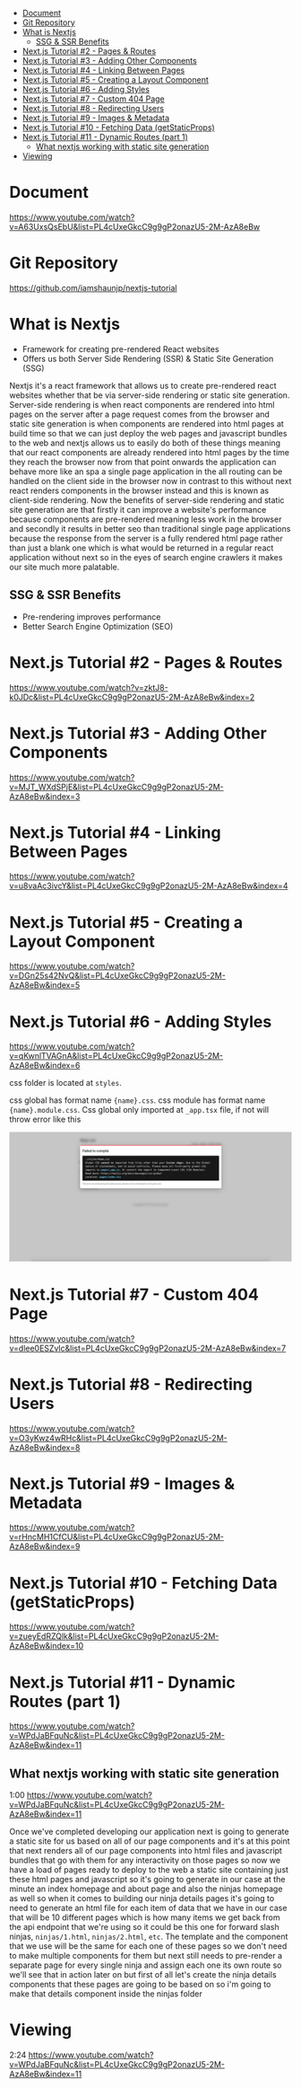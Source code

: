 - [Document](#document)
- [Git Repository](#git-repository)
- [What is Nextjs](#what-is-nextjs)
  - [SSG & SSR Benefits](#ssg--ssr-benefits)
- [Next.js Tutorial #2 - Pages & Routes](#nextjs-tutorial-2---pages--routes)
- [Next.js Tutorial #3 - Adding Other Components](#nextjs-tutorial-3---adding-other-components)
- [Next.js Tutorial #4 - Linking Between Pages](#nextjs-tutorial-4---linking-between-pages)
- [Next.js Tutorial #5 - Creating a Layout Component](#nextjs-tutorial-5---creating-a-layout-component)
- [Next.js Tutorial #6 - Adding Styles](#nextjs-tutorial-6---adding-styles)
- [Next.js Tutorial #7 - Custom 404 Page](#nextjs-tutorial-7---custom-404-page)
- [Next.js Tutorial #8 - Redirecting Users](#nextjs-tutorial-8---redirecting-users)
- [Next.js Tutorial #9 - Images & Metadata](#nextjs-tutorial-9---images--metadata)
- [Next.js Tutorial #10 - Fetching Data (getStaticProps)](#nextjs-tutorial-10---fetching-data-getstaticprops)
- [Next.js Tutorial #11 - Dynamic Routes (part 1)](#nextjs-tutorial-11---dynamic-routes-part-1)
  - [What nextjs working with static site generation](#what-nextjs-working-with-static-site-generation)
- [Viewing](#viewing)
  
# Document
https://www.youtube.com/watch?v=A63UxsQsEbU&list=PL4cUxeGkcC9g9gP2onazU5-2M-AzA8eBw

# Git Repository
https://github.com/iamshaunjp/nextjs-tutorial

# What is Nextjs
- Framework for creating pre-rendered React websites
- Offers us both Server Side Rendering (SSR) & Static Site Generation (SSG)

Nextjs it's a react framework that allows us to create pre-rendered react websites whether that be via server-side rendering or static site generation. Server-side rendering is when react components are rendered into html pages on the server after a page request comes from the browser and static site generation is when components are rendered into html pages at build time so that we can just deploy the web pages and javascript bundles to the web and nextjs allows us to easily do both of these things meaning that our react components are already rendered into html pages by the time they reach the browser now from that point onwards the application can behave more like an spa a single page application in the all routing can be handled on the client side in the browser now in contrast to this without next react renders components in the browser instead and this is known as client-side rendering. Now the benefits of server-side rendering and static site generation are that firstly it can improve a website's performance because components are pre-rendered meaning less work in the browser and secondly it results in better seo than traditional single page applications because the response from the server is a fully rendered html page rather than just a blank one which is what would be returned in a regular react application without next so in the eyes of search engine crawlers it makes our site much more palatable.

## SSG & SSR Benefits
- Pre-rendering improves performance
- Better Search Engine Optimization (SEO)

# Next.js Tutorial #2 - Pages & Routes
https://www.youtube.com/watch?v=zktJ8-k0JDc&list=PL4cUxeGkcC9g9gP2onazU5-2M-AzA8eBw&index=2

# Next.js Tutorial #3 - Adding Other Components
https://www.youtube.com/watch?v=MJT_WXdSPjE&list=PL4cUxeGkcC9g9gP2onazU5-2M-AzA8eBw&index=3

# Next.js Tutorial #4 - Linking Between Pages
https://www.youtube.com/watch?v=u8vaAc3ivcY&list=PL4cUxeGkcC9g9gP2onazU5-2M-AzA8eBw&index=4

# Next.js Tutorial #5 - Creating a Layout Component
https://www.youtube.com/watch?v=DGn25s42NvQ&list=PL4cUxeGkcC9g9gP2onazU5-2M-AzA8eBw&index=5

# Next.js Tutorial #6 - Adding Styles
https://www.youtube.com/watch?v=qKwnlTVAGnA&list=PL4cUxeGkcC9g9gP2onazU5-2M-AzA8eBw&index=6

css folder is located at `styles`.

css global has format name `{name}.css`. css module has format name `{name}.module.css`. Css global only imported at `_app.tsx` file, if not will throw error like this

![global css](../images_document/global-css-error.png)

# Next.js Tutorial #7 - Custom 404 Page
https://www.youtube.com/watch?v=dlee0ESZvlc&list=PL4cUxeGkcC9g9gP2onazU5-2M-AzA8eBw&index=7

# Next.js Tutorial #8 - Redirecting Users
https://www.youtube.com/watch?v=O3yKwz4wRHc&list=PL4cUxeGkcC9g9gP2onazU5-2M-AzA8eBw&index=8

# Next.js Tutorial #9 - Images & Metadata
https://www.youtube.com/watch?v=rHncMH1CfCU&list=PL4cUxeGkcC9g9gP2onazU5-2M-AzA8eBw&index=9

# Next.js Tutorial #10 - Fetching Data (getStaticProps)
https://www.youtube.com/watch?v=zueyEdRZQlk&list=PL4cUxeGkcC9g9gP2onazU5-2M-AzA8eBw&index=10

# Next.js Tutorial #11 - Dynamic Routes (part 1)
https://www.youtube.com/watch?v=WPdJaBFquNc&list=PL4cUxeGkcC9g9gP2onazU5-2M-AzA8eBw&index=11

## What nextjs working with static site generation
1:00 https://www.youtube.com/watch?v=WPdJaBFquNc&list=PL4cUxeGkcC9g9gP2onazU5-2M-AzA8eBw&index=11

Once we've completed developing our application next is going to generate a static site for us based on all of our page components and it's at this point that next renders all of our page components into html files and javascript bundles that go with them for any interactivity on those pages so now we have a load of pages ready to deploy to the web a static site containing just these html pages and javascript so it's going to generate in our case at the minute an index homepage and about page and also the ninjas homepage as well so when it comes to building our ninja details pages it's going to need to generate an html file for each item of data that we have in our case that will be 10 different pages which is how many items we get back from the api endpoint that we're using so it could be this one for forward slash ninjas, `ninjas/1.html`, `ninjas/2.html`, `etc`. The template and the component that we use will be the same for each one of these pages so we don't need to make multiple components for them but next still needs to pre-render a separate page for every single ninja and assign each one its own route so we'll see that in action later on but first of all let's create the ninja details components that these pages are going to be based on so i'm going to make that details component inside the ninjas folder

# Viewing
2:24 https://www.youtube.com/watch?v=WPdJaBFquNc&list=PL4cUxeGkcC9g9gP2onazU5-2M-AzA8eBw&index=11